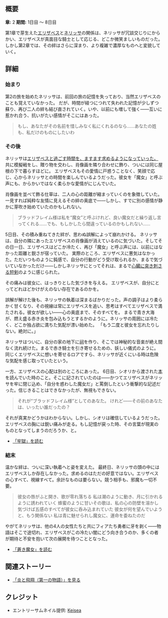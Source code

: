 <!-- title: 蒼き魔女 -->
<!-- quote: 私は青の魔女にすべてを託した -->
<!-- chapters: 1 -->
<!-- images: (エリザベスとネリッサの親しげな模擬戦), (エリザベスがネリッサの隣に自分の肖像画を飾る), (ネリッサがエリザベスに消えた肖像画について尋ねる), (とても親密で官能的な温泉シーン), (ネリッサの家の地下にある自分自身の祠) -->
<!-- model: false -->

## 概要

**章:** 2
**期間:** 1日目 ～ 8日目

第1章で芽生えた[エリザベス](#entry:liz-entry)と[ネリッサ](#entry:nerissa-entry)の関係は、ネリッサが冗談交じりにからかい、エリザベスが真面目な騎士として応じる、どこか微笑ましいものだった。しかし第2章では、その絆はさらに深まり、より複雑で濃厚なものへと変貌していく。

## 詳細

### 始まり

第2の旅を始めたネリッサは、前回の旅の記憶を失っており、当然エリザベスのことも覚えていなかった。
だが、時間が経つにつれて失われた記憶が少しずつ蘇り、再び二人の絆も結び直されていく。いや、以前にも増して強く――互いに惹かれ合う、抗いがたい感情がそこにはあった。

> もし、あなたがその名前を惜しみなく私にくれるのなら……あなたの姓も、私だけのものにしたいわ

### その後

ネリッサは[エリザベスと過ごす時間を、ますます求めるようになっていった。](https://www.youtube.com/live/vMdhvi8dHN4?si=WWtAxzz_Dz_YNSx&t=6639)
共に模擬戦をし、贈り物を交わし、肖像画を隣り合わせに飾り、ついには同じ屋根の下で暮らすほどに。
エリザベスもその愛情に戸惑うことなく、笑顔で応じ、心からネリッサとの時間を楽しんでいるようだった。彼女を「魔女」と呼ぶ声にも、からかいではなく柔らかな愛情がにじんでいた。

肖像画を並べて飾る仕草は、二人の心の距離が縮まっていくのを象徴していた。
一見すれば純粋な友情に見えるその絆の奥底で――しかし、すでに別の感情が静かに芽吹き始めていたのかもしれない。

> ブラッドフレイム様は私を“魔女”と呼ぶけれど、良い魔女だと繰り返し言ってくれる……でも、もしかしたら間違っているのかもしれない……

5日目、その積み重ねてきた絆が、思わぬ誤解によって崩れかける。
ネリッサは、自分の隣にあったエリザベスの肖像画が消えているのに気づいた。そしてその日一日、エリザベスはどこか冷たく、再び「魔女」と呼ぶ声には、以前にはなかった距離と鋭さが宿っていた。
実際のところ、エリザベスに悪気はなかった。ただいつものように鈍感で、自分の行動がどう受け取られるか、まるで気づいていなかっただけ――しかしネリッサにとってそれは、まるで[心臓に突き刺さる短剣](https://www.youtube.com/live/m5VOeHvSgbI?si=BA_I8E4UbLYaQiSi&t=13972)のように感じられた。

その痛みは彼女に、はっきりとした気づきを与える。
エリザベスが、自分にとってどれほどかけがえのない存在であるのかを。

誤解が解けた後も、ネリッサの執着は深まるばかりだった。声の調子はより柔らかく甘くなり、その視線は常にエリザベスを追い、思考はすべてエリザベスで満たされる。彼女が欲しい――心の奥底まで、そのすべてを。
まるで青き大海が、燃え盛る赤き炎を包み込もうとするかのように。ネリッサの周囲には冷たく、どこか独占欲に満ちた気配が漂い始めた。
「もう二度と彼女を忘れたりしない。絶対に。」

ネリッサはついに、自分の家の地下に[祠](https://www.youtube.com/live/MXqotm_8_Hc?si=kdmzoA4BNcV-VPO7&t=231)を作り、そこでは神秘的な音楽が絶え間なく流れ続けた。まるで赤き騎士を引き寄せるための、妖しい儀式のように。
同じくエリザベスに想いを寄せるロアですら、ネリッサが近くにいる時は危険な気配を感じ取っていたという。

一方、エリザベスの心配は別のところにあった。
6日目、シオリから渡された[本](https://www.youtube.com/live/uEB2dIe37oo?si=6E-r2kSyXFeSXW_-&t=24060)を読んでいた時のこと。そこに記されていたのは――かつてエリザベスがネリッサを牢に閉じ込め、「自分を惑わした魔女だ」と罵倒したという衝撃的な記述だった。信じきることはできなかったが、無視もできない。

> それが“ブラッドフレイム様”としてのあなた。
> けれど――その前のあなたは、いったい誰だったの？

それが真実かどうかはわからない。しかし、シオリは確信しているようだった。
エリザベスの胸には鋭い痛みが走る。もし記憶が戻った時、その言葉が現実のものとなってしまうのだろうか、と。

- [「牢獄」を読む](#text:the-cell)

### 結末

温かな絆は、ついに深い執着へと姿を変えた。
最終日、ネリッサの頭の中にはエリザベスしか存在しなかった。求めるのはただの好意ではない。エリザベスの心すべて、視線すべて。余計なものは要らない。競う相手も、邪魔も一切不要。

> 彼女の唇がふと開き、歌が零れ落ちる
> 私は潮のように動き、月に引かれるように誘われていく
> 蜂蜜のように甘いその歌は、私の心の防壁を溶かし
> 気づけば五感のすべてが彼女に呑み込まれていた
> 彼女が何を望んでいようと、もう関係ない
> 私は青に魅せられし魔女に、運命を委ねたのだ

やがてネリッサは、他の4人の女性たちと共にフィアたち勇者に牙を剥く――物語はそこで途切れ、エリザベスがこの冷たい闇にどう向き合うのか、多くの者が期待と不安を抱いて次の展開を待つこととなった。

- [「蒼き魔女」を読む](#text:maven-in-blue)

## 関連ストーリー

- [「炎と飛翔（第一の物語）」を見る](#entry:fire-and-flight-entry)

## クレジット

- エントリーサムネイル提供: [Keisea](https://x.com/keiseeaaa/status/1921816580691726507)
